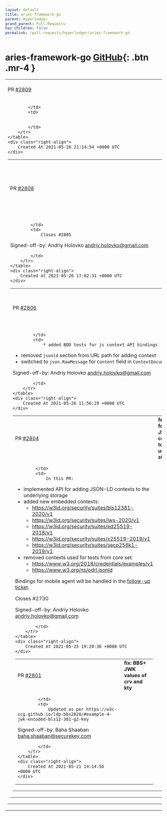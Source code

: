 ```yaml
---
layout: default
title: aries-framework-go
parent: Hyperledger
grand_parent: Pull Requests
has_children: false
permalink: /pull-requests/hyperledger/aries-framework-go
---
```


# aries-framework-go <span class="fs-3 right-align">[GitHub](https://github.com/hyperledger/aries-framework-go){: .btn .mr-4 }</span>


<div>
    <table>
        <tr>
            <td>
                PR <a href="https://github.com/hyperledger/aries-framework-go/pull/2809" class=".btn">#2809</a>
            </td>
            <td>
                <b>
                    WIP RFC0593: REST API
                </b>
            </td>
        </tr>
        <tr>
            <td>
                
            </td>
            <td>
                

            </td>
        </tr>
    </table>
    <div class="right-align">
        Created At 2021-05-26 21:14:54 +0000 UTC
    </div>
</div>

<div>
    <table>
        <tr>
            <td>
                PR <a href="https://github.com/hyperledger/aries-framework-go/pull/2808" class=".btn">#2808</a>
            </td>
            <td>
                <b>
                    feat: JSON-LD context API bindings for mobile agent
                </b>
            </td>
        </tr>
        <tr>
            <td>
                
            </td>
            <td>
                Closes #2805

Signed-off-by: Andriy Holovko <andriy.holovko@gmail.com>

            </td>
        </tr>
    </table>
    <div class="right-align">
        Created At 2021-05-26 17:02:31 +0000 UTC
    </div>
</div>

<div>
    <table>
        <tr>
            <td>
                PR <a href="https://github.com/hyperledger/aries-framework-go/pull/2806" class=".btn">#2806</a>
            </td>
            <td>
                <b>
                    test: BDD tests for context API js bindings
                </b>
            </td>
        </tr>
        <tr>
            <td>
                
            </td>
            <td>
                * added BDD tests for js context API bindings
* removed `jsonld` section from URL path for adding context
* switched to `json.RawMessage` for `Content` field in `ContextDocument` type

Signed-off-by: Andriy Holovko <andriy.holovko@gmail.com>

            </td>
        </tr>
    </table>
    <div class="right-align">
        Created At 2021-05-26 11:56:29 +0000 UTC
    </div>
</div>

<div>
    <table>
        <tr>
            <td>
                PR <a href="https://github.com/hyperledger/aries-framework-go/pull/2804" class=".btn">#2804</a>
            </td>
            <td>
                <b>
                    feat: API for adding JSON-LD contexts to the underlying storage
                </b>
            </td>
        </tr>
        <tr>
            <td>
                
            </td>
            <td>
                In this PR:
- implemented API for adding JSON-LD contexts to the underlying storage
- added new embedded contexts:
  * https://w3id.org/security/suites/bls12381-2020/v1
  * https://w3id.org/security/suites/jws-2020/v1
  * https://w3id.org/security/suites/ed25519-2018/v1
  * https://w3id.org/security/suites/x25519-2019/v1
  * https://w3id.org/security/suites/secp256k1-2019/v1
- removed contexts used for tests from core set:
  * https://www.w3.org/2018/credentials/examples/v1
  * https://www.w3.org/ns/odrl.jsonld

Bindings for mobile agent will be handled in the [follow-up ticket](https://github.com/hyperledger/aries-framework-go/issues/2805).

Closes #2730

Signed-off-by: Andriy Holovko <andriy.holovko@gmail.com>

            </td>
        </tr>
    </table>
    <div class="right-align">
        Created At 2021-05-25 19:20:36 +0000 UTC
    </div>
</div>

<div>
    <table>
        <tr>
            <td>
                PR <a href="https://github.com/hyperledger/aries-framework-go/pull/2801" class=".btn">#2801</a>
            </td>
            <td>
                <b>
                    fix: BBS+ JWK values of crv and kty
                </b>
            </td>
        </tr>
        <tr>
            <td>
                
            </td>
            <td>
                Updated as per https://w3c-ccg.github.io/ldp-bbs2020/#example-4-jwk-encoded-bls12-381-g2-key

Signed-off-by: Baha Shaaban <baha.shaaban@securekey.com>

            </td>
        </tr>
    </table>
    <div class="right-align">
        Created At 2021-05-21 14:14:56 +0000 UTC
    </div>
</div>

